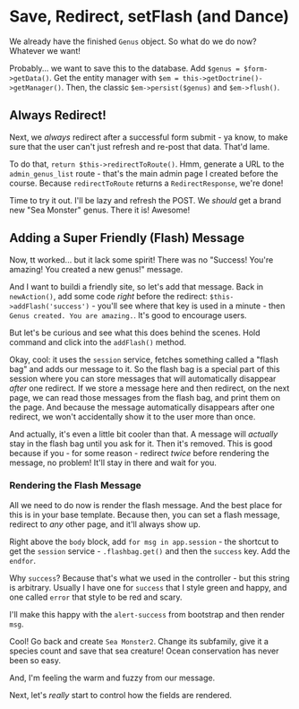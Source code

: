 # Save, Redirect, setFlash (and Dance)

We already have the finished `Genus` object. So what do we do now? Whatever we want!

Probably... we want to save this to the database. Add `$genus = $form->getData()`.
Get the entity manager with `$em = this->getDoctrine()->getManager()`. Then, the
classic `$em->persist($genus)` and `$em->flush()`.

## Always Redirect!

Next, we *always* redirect after a successful form submit - ya know, to make sure
that the user can't just refresh and re-post that data. That'd lame.

To do that, `return $this->redirectToRoute()`. Hmm, generate a URL to the
`admin_genus_list` route - that's the main admin page I created before the
course. Because `redirectToRoute` returns a `RedirectResponse`, we're done!

Time to try it out. I'll be lazy and refresh the POST. We *should* get a brand
new "Sea Monster" genus. There it is! Awesome!

## Adding a Super Friendly (Flash) Message

Now, tt worked... but it lack some spirit! There was no "Success! You're amazing! You
created a new genus!" message.

And I want to buildi a friendly site, so let's add that message. Back in `newAction()`,
add some code *right* before the redirect:
`$this->addFlash('success')` - you'll see where that key is used in a minute - then
`Genus created. You are amazing.`. It's good to encourage users.

But let's be curious and see what this does behind the scenes. Hold command and click
into the `addFlash()` method.

Okay, cool: it uses the `session` service, fetches something called a "flash bag"
and adds our message to it. So the flash bag is a special part of this session where
you can store messages that will automatically disappear *after* one redirect. If
we store a message here and then redirect, on the next page, we can read those
messages from the flash bag, and print them on the page. And because the message
automatically disappears after one redirect, we won't accidentally show it to the
user more than once.

And actually, it's even a little bit cooler than that. A message will *actually*
stay in the flash bag until you ask for it. Then it's removed. This is good because
if you - for some reason - redirect *twice* before rendering the message, no problem!
It'll stay in there and wait for you.

### Rendering the Flash Message

All we need to do now is render the flash message. And the best place for this is
in your base template. Because then, you can set a flash message, redirect to *any*
other page, and it'll always show up.

Right above the `body` block, add `for msg in app.session` - the shortcut to get
the `session` service - `.flashbag.get()` and then the `success` key. Add the `endfor`.

Why `success`? Because that's what we used in the controller - but this string is
arbitrary. Usually I have one for `success` that I style green and happy, and one
called `error` that style to be red and scary.

I'll make this happy with the `alert-success` from bootstrap and then render `msg`.

Cool! Go back and create `Sea Monster2`. Change its subfamily, give it a species
count and save that sea creature! Ocean conservation has never been so easy.

And, I'm feeling the warm and fuzzy from our message.

Next, let's *really* start to control how the fields are rendered.
